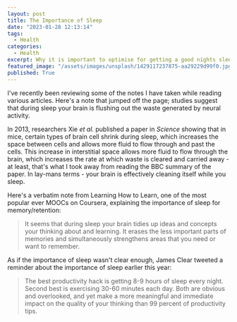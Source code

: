 ```yaml
---
layout: post
title: The Importance of Sleep
date: "2023-01-28 12:13:14"
tags:
  - Health
categories:
  - Health
excerpt: Why it is important to optimise for getting a good nights sleep.
featured_image: "/assets/images/unsplash/1429117237875-aa29229d99f0.jpg"
published: True
---
```

I've recently been reviewing some of the notes I have taken while reading various articles. Here's a note that jumped off the page; studies suggest that during sleep your brain is flushing out the waste generated by neural activity.

In 2013, researchers Xie _et al._ published a paper in _Science_ showing that in mice, certain types of brain cell shrink during sleep, which increases the space between cells and allows more fluid to flow through and past the cells. This increase in interstitial space allows more fluid to flow through the brain, which increases the rate at which waste is cleared and carried away - at least, that's what I took away from reading the BBC summary of the paper. In lay-mans terms - your brain is effectively cleaning itself while you sleep.

Here's a verbatim note from Learning How to Learn, one of the most popular ever MOOCs on Coursera, explaining the importance of sleep for memory/retention:

> It seems that during sleep your brain tidies up ideas and concepts your thinking about and learning. It erases the less important parts of memories and simultaneously strengthens areas that you need or want to remember.

As if the importance of sleep wasn't clear enough, James Clear tweeted a reminder about the importance of sleep earlier this year:

> The best productivity hack is getting 8-9 hours of sleep every night. Second best is exercising 30-60 minutes each day. Both are obvious and overlooked, and yet make a more meaningful and immediate impact on the quality of your thinking than 99 percent of productivity tips.
